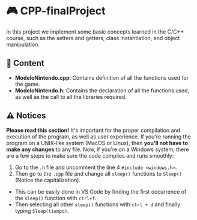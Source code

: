 # :video_game: CPP-finalProject
In this project we implement some basic concepts learned in the C/C++ course, such as the setters and getters, class instantiation, and object manipulation.

## :book: Content
- **ModeloNintendo.cpp**: Contains definition of all the functions used for the game.
- **ModeloNintendo.h**: Contains the declaration of all the functions used, as well as the call to all the libraries required.

## :warning: Notices
**Please read this section!** It's important for the proper compilation and execution of the program, as well as user experience.
If you're running the program on a UNIX-like system (MacOS or Linux), then **you'll not have to make any changes** to any file. Now, if you're on a Windows system, there are a few steps to make sure the code compiles and runs smoothly:
1. Go to the `.h` file and uncomment the line 4 `#include <windows.h>`.
2. Then go to the `.cpp` file and change all `sleep()` functions to `Sleep()` (Notice the capitalization).
  - This can be easily done in VS Code by finding the first occurrence of the `sleep()` function with `ctrl+f`.
  - Then selecting all other `sleep()` functions  with `ctrl + d` and finally typing `Sleep(tiempo)`.
